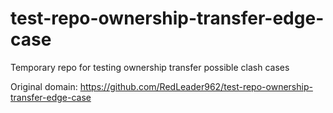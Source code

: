 # test-repo-ownership-transfer-edge-case

Temporary repo for testing ownership transfer possible clash cases

Original domain: https://github.com/RedLeader962/test-repo-ownership-transfer-edge-case
